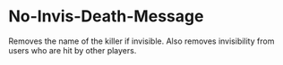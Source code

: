 # No-Invis-Death-Message
Removes the name of the killer if invisible. Also removes invisibility from users who are hit by other players.
